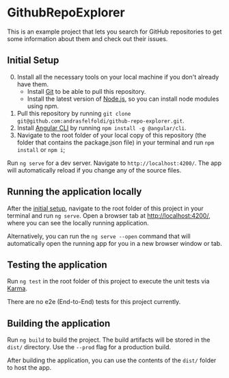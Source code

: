 # GithubRepoExplorer

This is an example project that lets you search for GitHub repositories to get some information about them and check out their issues.

## Initial Setup

0. Install all the necessary tools on your local machine if you don't already have them.
   - Install [Git](https://git-scm.com/) to be able to pull this repository.
   - Install the latest version of [Node.js](https://nodejs.org/), so you can install node modules using npm.
1. Pull this repository by running `git clone git@github.com:andrasfelfoldi/github-repo-explorer.git`.
1. Install [Angular CLI](https://cli.angular.io/) by running `npm install -g @angular/cli`.
1. Navigate to the root folder of your local copy of this repository (the folder that contains the package.json file) in your terminal and run `npm install` or `npm i`;

Run `ng serve` for a dev server. Navigate to `http://localhost:4200/`. The app will automatically reload if you change any of the source files.

## Running the application locally

After the [initial setup](#initial-setup), navigate to the root folder of this project in your terminal and run `ng serve`. Open a browser tab at [http://localhost:4200/](http://localhost:4200/), where you can see the locally running application.

Alternatively, you can run the `ng serve --open` command that will automatically open the running app for you in a new browser window or tab.

## Testing the application

Run `ng test` in the root folder of this project to execute the unit tests via [Karma](https://karma-runner.github.io).

There are no e2e (End-to-End) tests for this project currently.

## Building the application

Run `ng build` to build the project. The build artifacts will be stored in the `dist/` directory. Use the `--prod` flag for a production build.

After building the application, you can use the contents of the `dist/` folder to host the app.
